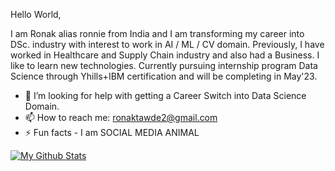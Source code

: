 Hello World, 

I am Ronak alias ronnie from India and I am transforming my career into DSc. industry with interest to work in AI / ML / CV domain. 
Previously, I have worked in Healthcare and Supply Chain industry and also had a Business. I like to learn new technologies. 
Currently pursuing internship program Data Science through Yhills+IBM certification and will be completing in May'23.

- 🤔 I’m looking for help with getting a Career Switch into Data Science Domain.
- 📫 How to reach me: ronaktawde2@gmail.com
- ⚡ Fun facts - I am SOCIAL MEDIA ANIMAL

[![My Github Stats](https://github-readme-stats.vercel.app/api?username=anuraghazra)](https://github.com/anuraghazra/github-readme-stats)

